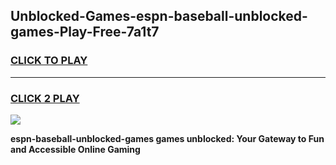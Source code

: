 
## Unblocked-Games-espn-baseball-unblocked-games-Play-Free-7a1t7
<h3>
<a href="https://premium76.site?title=espn-baseball-unblocked-games&ref=15A">CLICK TO PLAY</a></h3>
<hr>

<h3>
<a href="https://premium76.site?title=espn-baseball-unblocked-games&ref=15A">CLICK 2 PLAY</a>
  
</h3>

<a href="https://premium76.site?title=espn-baseball-unblocked-games&ref=15A"><img src="https://clearcache.store/games.png"></a>


**espn-baseball-unblocked-games games unblocked: Your Gateway to Fun and Accessible Online Gaming**
